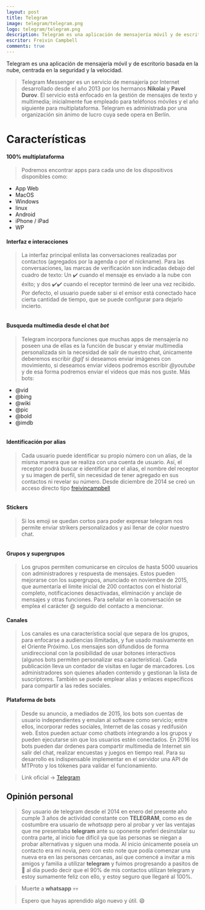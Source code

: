 ```yaml
---
layout: post
title: Telegram
image: telegram/telegram.png
logo: telegram/telegram.png
description: Telegram es una aplicación de mensajería móvil y de escritorio basada en la nube, centrada en la seguridad y la velocidad.
escritor: Freivin Campbell
comments: true
---
```



<p class="intro"><span class="dropcap">T</span>elegram es una aplicación de mensajería móvil y de escritorio basada en la nube, centrada en la seguridad y la velocidad.</p>

> Telegram Messenger es un servicio de mensajería por Internet desarrollado desde el año 2013 por los hermanos **Nikolai** y **Pavel Durov**. El servicio está enfocado en la gestión de mensajes de texto y multimedia; inicialmente fue empleado para teléfonos móviles y el año siguiente para multiplataforma. Telegram es administrada por una organización sin ánimo de lucro cuya sede opera en Berlín.

# Características
>

#### 100% multiplataforma
> Podremos encontrar apps para cada uno de los dispositivos disponibles como:
- App Web
- MacOS
- Windows
- linux
- Android
- iPhone / iPad
- WP

#### Interfaz e interacciones

> La interfaz principal enlista las conversaciones realizadas por contactos (agregados por la agenda o por el nickname). Para las conversaciones, las marcas de verificación son indicadas debajo del cuadro de texto: Un :heavy_check_mark: cuando el mensaje es enviado a la nube con éxito; y dos :heavy_check_mark::heavy_check_mark: cuando el receptor terminó de leer una vez recibido. Por defecto, el usuario puede saber si el emisor está conectado hace cierta cantidad de tiempo, que se puede configurar para dejarlo incierto.

<img src="{{ '/assets/img/telegram/telegram-1.PNG' | prepend: site.baseurl }}" alt="">

#### Busqueda multimedia desde el chat *bot*

>Telegram incorpora funciones que muchas apps de mensajería no poseen una de ellas es la función de buscar y enviar
multimedia personalizada sin la necesidad de salir de nuestro chat, únicamente deberemos escribir *@gif* si deseamos enviar imágenes con movimiento, si deseamos enviar vídeos podremos escribir *@youtube* y de esa forma podremos enviar el videos que más nos guste.
> Más bots:
- @vid
- @bing
- @wiki
- @pic
- @bold
- @imdb

<img src="{{ '/assets/img/telegram/telegram-2.PNG' | prepend: site.baseurl }}" alt="">

#### Identificación por alias

> Cada usuario puede identificar su propio número con un alias, de la misma manera que se realiza con una cuenta de usuario. Así, el receptor podrá buscar e identificar por el alias, el nombre del receptor y su imagen de perfil, sin necesidad de tener agregado en sus contactos ni revelar su número. Desde diciembre de 2014 se creó un acceso directo tipo [freivincampbell](https://goo.gl/9hX48f)

<img src="{{ '/assets/img/telegram/telegram-3.PNG' | prepend: site.baseurl }}" alt="">

#### Stickers

> Si los emoji se quedan cortos para poder expresar telegram nos permite enviar strikers personalizados y asi llenar de color nuestro chat.
<img src="{{ '/assets/img/telegram/telegram-4.jpg' | prepend: site.baseurl }}" alt="">

#### Grupos y supergrupos
> Los grupos permiten comunicarse en círculos de hasta 5000 usuarios con administradores y respuesta de mensajes. Estos pueden mejorarse con los supergrupos, anunciado en noviembre de 2015, que aumentaría el límite inicial de 200 contactos con el historial completo, notificaciones desactivadas, eliminación y anclaje de mensajes y otras funciones. Para señalar en la conversación se emplea el carácter @ seguido del contacto a mencionar.

#### Canales
> Los canales es una característica social que separa de los grupos, para enfocarse a audiencias ilimitadas, y fue usado masivamente en el Oriente Próximo. Los mensajes son difundidos de forma unidireccional con la posibilidad de usar botones interactivos (algunos bots permiten personalizar esa característica). Cada publicación lleva un contador de visitas en lugar de marcadores. Los administradores son quienes añaden contenido y gestionan la lista de suscriptores. También se puede emplear alias y enlaces específicos para compartir a las redes sociales.

#### Plataforma de bots

> Desde su anuncio, a mediados de 2015, los bots son cuentas de usuario independientes y emulan al software como servicio; entre ellos, incorporar redes sociales, Internet de las cosas y redifusión web. Estos pueden actuar como chatbots integrando a los grupos y pueden ejecutarse sin que los usuarios estén conectados. En 2016 los bots pueden dar órdenes para compartir multimedia de Internet sin salir del chat, realizar encuestas y juegos en tiempo real. Para su desarrollo es indispensable implementar en el servidor una API de MTProto y los tókenes para validar el funcionamiento.

> Link oficial -> [Telegram](https://www.telegram.org)

## Opinión personal
> Soy usuario de telegram desde el 2014 en enero del presente año cumple 3 años de actividad constante con **TELEGRAM**, como es de costumbre era usuario de *whatsapp* pero al probar y ver las ventajas que me presentaba **telegram** ante su oponente preferí desinstalar su contra parte, al inicio fue difícil ya que las personas se niegan a probar alternativas y siguen una moda. Al inicio únicamente poseía un contacto era mi novia, pero con esto note que podía comenzar una nueva era en las personas cercanas, así que comencé a invitar a mis amigos y familia a utilizar **telegram** y fuimos progresando a pasitos de :turtle: al dia puedo decir que el 90% de mis contactos utilizan telegram y estoy sumamente feliz con ello, y estoy seguro que llegaré al 100%.

> Muerte a **whatsapp**  :skull::skull:
>
> Espero que hayas aprendido algo nuevo y útil.  :smile:
